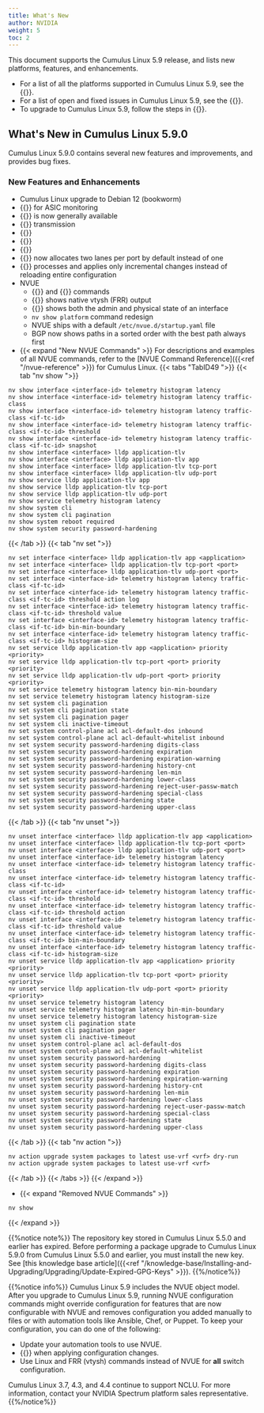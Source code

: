 ```yaml
---
title: What's New
author: NVIDIA
weight: 5
toc: 2
---
```

This document supports the Cumulus Linux 5.9 release, and lists new platforms, features, and enhancements.

- For a list of all the platforms supported in Cumulus Linux 5.9, see the {{<exlink url="www.nvidia.com/en-us/networking/ethernet-switching/hardware-compatibility-list/" text="Hardware Compatibility List (HCL)">}}.
- For a list of open and fixed issues in Cumulus Linux 5.9, see the {{<link title="Cumulus Linux 5.9 Release Notes" text="Cumulus Linux 5.9 Release Notes">}}.
- To upgrade to Cumulus Linux 5.9, follow the steps in {{<link url="Upgrading-Cumulus-Linux">}}.
<!-- vale off -->
## What's New in Cumulus Linux 5.9.0
<!-- vale on -->
Cumulus Linux 5.9.0 contains several new features and improvements, and provides bug fixes.

### New Features and Enhancements
- Cumulus Linux upgrade to Debian 12 (bookworm)
- {{<link url="ASIC-Monitoring" text="Latency histogram">}} for ASIC monitoring
- {{<link url="In-Service-System-Upgrade-ISSU/#restart-mode" text="Warmboot support for VXLAN EVPN">}} is now generally available
- {{<link url="/Link-Layer-Discovery-Protocol/#application-priority-tlvs" text="LLDP application priority TLV">}} transmission
- {{<link url="Firewall-Rules" text="Firewall rules">}}
- {{<link url="CLI-Configuration" text="CLI Session pagination and timeout options">}}
- {{<link url="User-Accounts/#password-security" text="Password security commands">}}
- {{<link url="Switch-Port-Attributes/#set-the-number-of-lanes-per-split-port" text="4x breakout on QSFP-DD/OSFP 8 lane ports">}} now allocates two lanes per port by default instead of one
- {{<link url="Interface-Configuration-and-Management/#bring-an-interface-up-or-down" text="New Linux ifreload -a --diff option">}} processes and applies only incremental changes instead of reloading entire configuration
- NVUE
  - {{<link url="In-Service-System-Upgrade-ISSU/#upgrade-mode" text="ISSU upgrade mode">}} and {{<link url="Upgrading-Cumulus-Linux/#upgrade-the-switch" text="package upgrade">}} commands
  - {{<link url="NVUE-CLI/#monitoring-commands" text="New nv show --output raw option">}} shows native vtysh (FRR) output
  - {{<link url="Interface-Configuration-and-Management/#troubleshooting" text="nv show interface <interface> command output">}} shows both the admin and physical state of an interface
  - `nv show platform` command redesign
  - NVUE ships with a default `/etc/nvue.d/startup.yaml` file
  - BGP now shows paths in a sorted order with the best path always first
- {{< expand "New NVUE Commands" >}}
For descriptions and examples of all NVUE commands, refer to the [NVUE Command Reference]({{<ref "/nvue-reference" >}}) for Cumulus Linux.
{{< tabs "TabID49 ">}}
{{< tab "nv show ">}}

```
nv show interface <interface-id> telemetry histogram latency
nv show interface <interface-id> telemetry histogram latency traffic-class
nv show interface <interface-id> telemetry histogram latency traffic-class <if-tc-id>
nv show interface <interface-id> telemetry histogram latency traffic-class <if-tc-id> threshold
nv show interface <interface-id> telemetry histogram latency traffic-class <if-tc-id> snapshot
nv show interface <interface> lldp application-tlv
nv show interface <interface> lldp application-tlv app
nv show interface <interface> lldp application-tlv tcp-port
nv show interface <interface> lldp application-tlv udp-port
nv show service lldp application-tlv app
nv show service lldp application-tlv tcp-port
nv show service lldp application-tlv udp-port
nv show service telemetry histogram latency
nv show system cli
nv show system cli pagination
nv show system reboot required
nv show system security password-hardening
```

{{< /tab >}}
{{< tab "nv set ">}}

```
nv set interface <interface> lldp application-tlv app <application> 
nv set interface <interface> lldp application-tlv tcp-port <port>
nv set interface <interface> lldp application-tlv udp-port <port>
nv set interface <interface-id> telemetry histogram latency traffic-class <if-tc-id>
nv set interface <interface-id> telemetry histogram latency traffic-class <if-tc-id> threshold action log
nv set interface <interface-id> telemetry histogram latency traffic-class <if-tc-id> threshold value
nv set interface <interface-id> telemetry histogram latency traffic-class <if-tc-id> bin-min-boundary
nv set interface <interface-id> telemetry histogram latency traffic-class <if-tc-id> histogram-size
nv set service lldp application-tlv app <application> priority <priority> 
nv set service lldp application-tlv tcp-port <port> priority <priority> 
nv set service lldp application-tlv udp-port <port> priority <priority> 
nv set service telemetry histogram latency bin-min-boundary
nv set service telemetry histogram latency histogram-size
nv set system cli pagination
nv set system cli pagination state
nv set system cli pagination pager
nv set system cli inactive-timeout
nv set system control-plane acl acl-default-dos inbound
nv set system control-plane acl acl-default-whitelist inbound
nv set system security password-hardening digits-class
nv set system security password-hardening expiration
nv set system security password-hardening expiration-warning
nv set system security password-hardening history-cnt
nv set system security password-hardening len-min
nv set system security password-hardening lower-class
nv set system security password-hardening reject-user-passw-match
nv set system security password-hardening special-class
nv set system security password-hardening state
nv set system security password-hardening upper-class
```

{{< /tab >}}
{{< tab "nv unset ">}}

```
nv unset interface <interface> lldp application-tlv app <application> 
nv unset interface <interface> lldp application-tlv tcp-port <port>
nv unset interface <interface> lldp application-tlv udp-port <port> 
nv unset interface <interface-id> telemetry histogram latency
nv unset interface <interface-id> telemetry histogram latency traffic-class
nv unset interface <interface-id> telemetry histogram latency traffic-class <if-tc-id>
nv unset interface <interface-id> telemetry histogram latency traffic-class <if-tc-id> threshold
nv unset interface <interface-id> telemetry histogram latency traffic-class <if-tc-id> threshold action
nv unset interface <interface-id> telemetry histogram latency traffic-class <if-tc-id> threshold value
nv unset interface <interface-id> telemetry histogram latency traffic-class <if-tc-id> bin-min-boundary
nv unset interface <interface-id> telemetry histogram latency traffic-class <if-tc-id> histogram-size
nv unset service lldp application-tlv app <application> priority <priority> 
nv unset service lldp application-tlv tcp-port <port> priority <priority> 
nv unset service lldp application-tlv udp-port <port> priority <priority> 
nv unset service telemetry histogram latency
nv unset service telemetry histogram latency bin-min-boundary
nv unset service telemetry histogram latency histogram-size
nv unset system cli pagination state
nv unset system cli pagination pager
nv unset system cli inactive-timeout
nv unset system control-plane acl acl-default-dos
nv unset system control-plane acl acl-default-whitelist
nv unset system security password-hardening
nv unset system security password-hardening digits-class
nv unset system security password-hardening expiration
nv unset system security password-hardening expiration-warning
nv unset system security password-hardening history-cnt
nv unset system security password-hardening len-min
nv unset system security password-hardening lower-class
nv unset system security password-hardening reject-user-passw-match
nv unset system security password-hardening special-class
nv unset system security password-hardening state
nv unset system security password-hardening upper-class
```

{{< /tab >}}
{{< tab "nv action ">}}

```
nv action upgrade system packages to latest use-vrf <vrf> dry-run
nv action upgrade system packages to latest use-vrf <vrf>
```

{{< /tab >}}
{{< /tabs >}}
{{< /expand >}}
- {{< expand "Removed NVUE Commands" >}}
```
nv show 
```
{{< /expand >}}

{{%notice note%}}
The repository key stored in Cumulus Linux 5.5.0 and earlier has expired. Before performing a package upgrade to Cumulus Linux 5.9.0 from Cumulus Linux 5.5.0 and earlier, you must install the new key. See [this knowledge base article]({{<ref "/knowledge-base/Installing-and-Upgrading/Upgrading/Update-Expired-GPG-Keys" >}}).
{{%/notice%}}

{{%notice info%}}
Cumulus Linux 5.9 includes the NVUE object model. After you upgrade to Cumulus Linux 5.9, running NVUE configuration commands might override configuration for features that are now configurable with NVUE and removes configuration you added manually to files or with automation tools like Ansible, Chef, or Puppet. To keep your configuration, you can do one of the following:
- Update your automation tools to use NVUE.
- {{<link url="NVUE-CLI/#configure-nvue-to-ignore-linux-files" text="Configure NVUE to ignore certain underlying Linux files">}} when applying configuration changes.
- Use Linux and FRR (vtysh) commands instead of NVUE for **all** switch configuration.

Cumulus Linux 3.7, 4.3, and 4.4 continue to support NCLU. For more information, contact your NVIDIA Spectrum platform sales representative.
{{%/notice%}}

